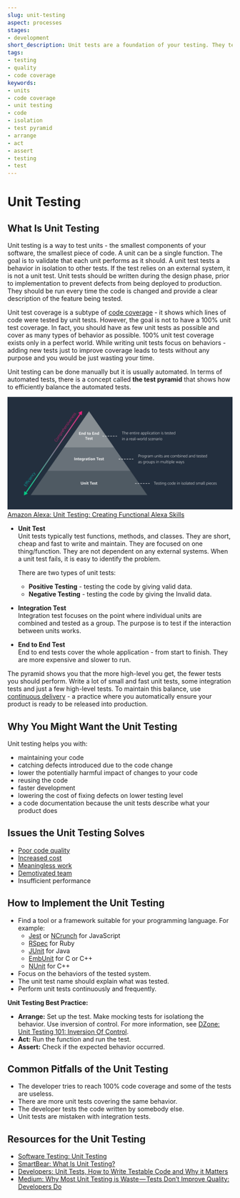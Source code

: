 ```yaml
---
slug: unit-testing
aspect: processes
stages:
- development
short_description: Unit tests are a foundation of your testing. They test the smallest pieces of code called units that have to be isolated from a system. Unit tests are small, cheap and easy to maintain. The number of unit tests outnumbers any other types of tests.
tags:
- testing
- quality
- code coverage
keywords:
- units
- code coverage
- unit testing
- code
- isolation
- test pyramid
- arrange
- act
- assert
- testing
- test
---
```


# Unit Testing

## What Is Unit Testing

Unit testing is a way to test units - the smallest components of your software, the smallest piece of code. A unit can be a single function. The goal is to validate that each unit performs as it should. A unit test tests a behavior in isolation to other tests. If the test relies on an external system, it is not a unit test. Unit tests should be written during the design phase, prior to implementation to prevent defects from being deployed to production. They should be run every time the code is changed and provide a clear description of the feature being tested.

Unit test coverage is a subtype of [code coverage](/issues/code-coverage) - it shows which lines of code were tested by unit tests. However, the goal is not to have a 100% unit test coverage. In fact, you should have as few unit tests as possible and cover as many types of behavior as possible. 100% unit test coverage exists only in a perfect world. While writing unit tests focus on behaviors - adding new tests just to improve coverage leads to tests without any purpose and you would be just wasting your time.

Unit testing can be done manually but it is usually automated. In terms of automated tests, there is a concept called **the test pyramid** that shows how to efficiently balance the automated tests.

![Unit Testing](/files/unit_testing.png)
[Amazon Alexa: Unit Testing: Creating Functional Alexa Skills](https://developer.amazon.com/it/blogs/alexa/post/35bdad3d-57c8-4623-88c6-815540697af5/unit-testing-create-functional-alexa-skills)

- **Unit Test**  
	Unit tests typically test functions, methods, and classes. They are short, cheap and fast to write and maintain. They are focused on one thing/function. They are not dependent on any external systems. When a unit test fails, it is easy to identify the problem.  
  
  There are two types of unit tests: 
  - **Positive Testing** - testing the code by giving valid data.
  - **Negative Testing** - testing the code by giving the Invalid data.

- **Integration Test**  
	Integration test focuses on the point where individual units are combined and tested as a group. The purpose is to test if the interaction between units works.

- **End to End Test**  
	End to end tests cover the whole application - from start to finish. They are more expensive and slower to run.

The pyramid shows you that the more high-level you get, the fewer tests you should perform. Write a lot of small and fast unit tests, some integration tests and just a few high-level tests. To maintain this balance, use [continuous delivery](/issues/continuous_delivery) - a practice where you automatically ensure your product is ready to be released into production.

## Why You Might Want the Unit Testing

Unit testing helps you with: 

- maintaining your code
- catching defects introduced due to the code change
- lower the potentially harmful impact of changes to your code
- reusing the code
- faster development
- lowering the cost of fixing defects on lower testing level
- a code documentation because the unit tests describe what your product does

## Issues the Unit Testing Solves

- [Poor code quality](/issues/poor-code-quality)
- [Increased cost](/issues/increased-cost)
- [Meaningless work](/issues/meaningless-work)
- [Demotivated team](/issues/demotivated-team)
- Insufficient performance

## How to Implement the Unit Testing

- Find a tool or a framework suitable for your programming language. For example: 
  - [Jest](https://jestjs.io/) or [NCrunch](https://www.ncrunch.net/) for JavaScript
  - [RSpec](https://rspec.info/) for Ruby
  - [JUnit](https://junit.org) for Java
  - [EmbUnit](https://www.embunit.com/) for C or C++
  - [NUnit](https://nunit.org/) for C++
- Focus on the behaviors of the tested system.
- The unit test name should explain what was tested.
- Perform unit tests continuously and frequently.

**Unit Testing Best Practice:**
- **Arrange:**  Set up the test. Make mocking tests for isolationg the behavior.  Use inversion of control.
		For more information, see [DZone: Unit Testing 101: Inversion Of Control](https://www.dzone.com/articles/unit-testing-101-inversion).
- **Act:** Run the function and run the test.
- **Assert:** Check if the expected behavior occurred.

## Common Pitfalls of the Unit Testing

- The developer tries to reach 100% code coverage and some of the tests are useless.
- There are more unit tests covering the same behavior.
- The developer tests the code written by somebody else.
- Unit tests are mistaken with integration tests.

## Resources for the Unit Testing

- [Software Testing: Unit Testing](http://softwaretestingfundamentals.com/unit-testing/)
- [SmartBear: What Is Unit Testing?](https://smartbear.com/learn/automated-testing/what-is-unit-testing/)
- [Developers: Unit Tests, How to Write Testable Code and Why it Matters](https://www.toptal.com/qa/how-to-write-testable-code-and-why-it-matters)
- [Medium: Why Most Unit Testing is Waste — Tests Don’t Improve Quality: Developers Do](https://medium.com/pacroy/why-most-unit-testing-is-waste-tests-dont-improve-quality-developers-do-47a8584f79ab)
